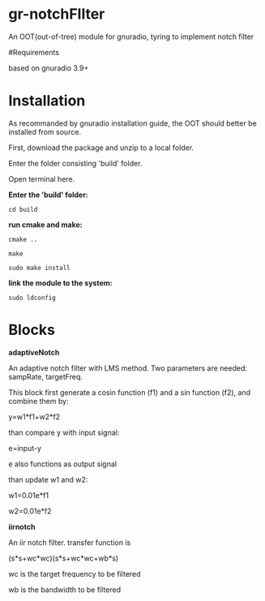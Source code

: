 # gr-notchFIlter

An OOT(out-of-tree) module for gnuradio, tyring  to implement notch filter

#Requirements


based on gnuradio 3.9+


# Installation

As recommanded by gnuradio installation guide, the OOT should better be installed from source.

First, download the package and unzip to a local folder.

Enter the folder consisting 'build' folder.

Open terminal here.

**Enter the 'build' folder:**
```shell
cd build
```
**run cmake and make:**
```shell
cmake ..

make

sudo make install
```
**link the module to the system:**
```shell
sudo ldconfig
```
# Blocks

**adaptiveNotch**

An adaptive notch filter with LMS method. Two parameters are needed: sampRate, targetFreq. 

This block first generate a cosin function (f1) and a sin function (f2), and combine them by: 

y=w1\*f1+w2\*f2

than compare y with input signal:

e=input-y

e also functions as output signal

than update w1 and w2:

w1=0.01e\*f1

w2=0.01e\*f2

**iirnotch**

An iir notch filter. transfer function is 

(s\*s+wc\*wc)\(s\*s+wc\*wc+wb\*s)

wc is the target frequency to be filtered

wb is the bandwidth to be filtered

